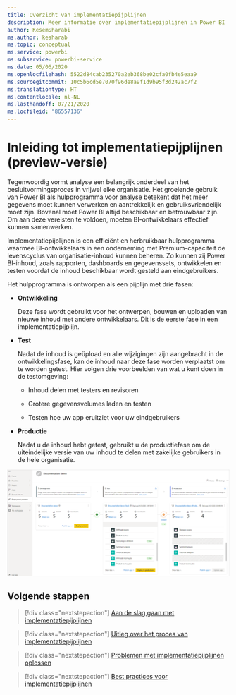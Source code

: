 ```yaml
---
title: Overzicht van implementatiepijplijnen
description: Meer informatie over implementatiepijplijnen in Power BI
author: KesemSharabi
ms.author: kesharab
ms.topic: conceptual
ms.service: powerbi
ms.subservice: powerbi-service
ms.date: 05/06/2020
ms.openlocfilehash: 5522d84cab235270a2eb368be02cfa0fb4e5eaa9
ms.sourcegitcommit: 10c5b6cd5e7070f96de8a9f1d9b95f3d242ac7f2
ms.translationtype: HT
ms.contentlocale: nl-NL
ms.lasthandoff: 07/21/2020
ms.locfileid: "86557136"
---
```

# <a name="introduction-to-deployment-pipelines-preview"></a>Inleiding tot implementatiepijplijnen (preview-versie)

Tegenwoordig vormt analyse een belangrijk onderdeel van het besluitvormingsproces in vrijwel elke organisatie. Het groeiende gebruik van Power BI als hulpprogramma voor analyse betekent dat het meer gegevens moet kunnen verwerken en aantrekkelijk en gebruiksvriendelijk moet zijn. Bovenal moet Power BI altijd beschikbaar en betrouwbaar zijn. Om aan deze vereisten te voldoen, moeten BI-ontwikkelaars effectief kunnen samenwerken.

Implementatiepijplijnen is een efficiënt en herbruikbaar hulpprogramma waarmee BI-ontwikkelaars in een onderneming met Premium-capaciteit de levenscyclus van organisatie-inhoud kunnen beheren. Zo kunnen zij Power BI-inhoud, zoals rapporten, dashboards en gegevenssets, ontwikkelen en testen voordat de inhoud beschikbaar wordt gesteld aan eindgebruikers.

Het hulpprogramma is ontworpen als een pijplijn met drie fasen:

* **<a name="development"></a>Ontwikkeling**
    
    Deze fase wordt gebruikt voor het ontwerpen, bouwen en uploaden van nieuwe inhoud met andere ontwikkelaars. Dit is de eerste fase in een implementatiepijplijn.

* **<a name="test"></a>Test**

    Nadat de inhoud is geüpload en alle wijzigingen zijn aangebracht in de ontwikkelingsfase, kan de inhoud naar deze fase worden verplaatst om te worden getest. Hier volgen drie voorbeelden van wat u kunt doen in de testomgeving:

    * Inhoud delen met testers en revisoren

    * Grotere gegevensvolumes laden en testen

    * Testen hoe uw app eruitziet voor uw eindgebruikers

* **<a name="production"></a>Productie**

    Nadat u de inhoud hebt getest, gebruikt u de productiefase om de uiteindelijke versie van uw inhoud te delen met zakelijke gebruikers in de hele organisatie.

![Een schermopname van een werkende implementatiepijplijn met alle drie de fasen ingevuld: ontwikkeling, testen en productie.](media/deployment-pipelines-overview/deployment-pipelines.png)

## <a name="next-steps"></a>Volgende stappen

>[!div class="nextstepaction"]
>[Aan de slag gaan met implementatiepijplijnen](deployment-pipelines-get-started.md)

>[!div class="nextstepaction"]
>[Uitleg over het proces van implementatiepijplijnen](deployment-pipelines-process.md)

>[!div class="nextstepaction"]
>[Problemen met implementatiepijplijnen oplossen](deployment-pipelines-troubleshooting.md)

>[!div class="nextstepaction"]
>[Best practices voor implementatiepijplijnen](deployment-pipelines-best-practices.md)